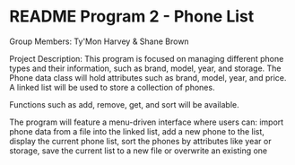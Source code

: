 # README Program 2 - Phone List

Group Members:
Ty'Mon Harvey & Shane Brown

Project Description:
This program is focused on managing different phone types and their information, such as brand, model, year, and storage. The Phone data class will hold attributes such as brand, model, year, and price. A linked list will be used to store a collection of phones. 

Functions such as add, remove, get, and sort will be available. 

The program will feature a menu-driven interface where users can: import phone data from a file into the linked list, add a new phone to the list, display the current phone list, sort the phones by attributes like year or storage, save the current list to a new file or overwrite an existing one
